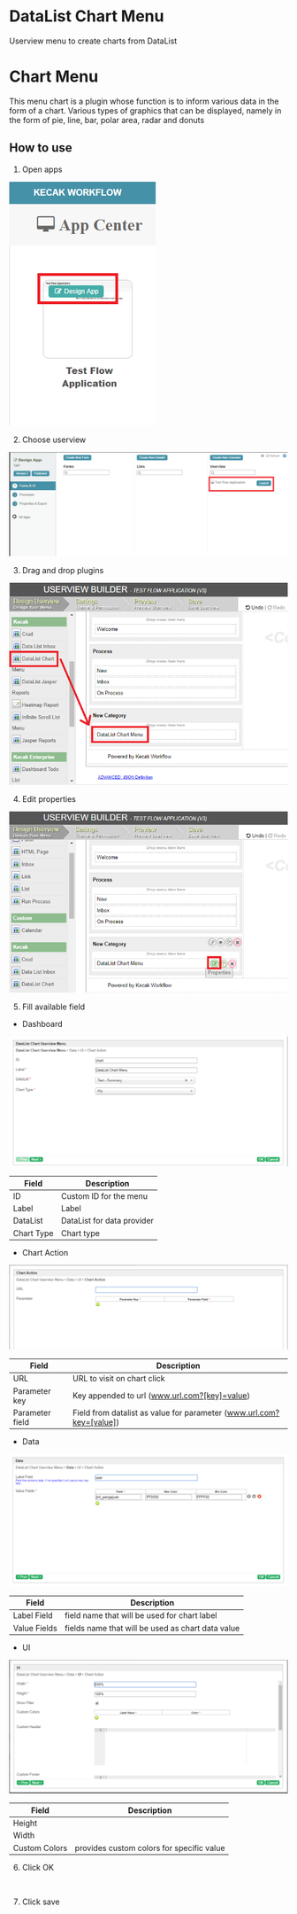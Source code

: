 # DataList Chart Menu #

Userview menu to create charts from DataList



# Chart Menu

This menu chart is a plugin whose function is to inform various data in the form of a chart. Various types of graphics that can be displayed, namely in the form of pie, line, bar, polar area, radar and donuts

## How to use

1. Open apps

<img src="https://raw.githubusercontent.com/kinnara-digital-studio/kecak-workflow/master/docs/assets/chart_openApps.png" alt="" />


2. Choose userview

<img src="https://raw.githubusercontent.com/kinnara-digital-studio/kecak-workflow/master/docs/assets/chart_chooseUserview.png" alt="" />


3. Drag and drop plugins

<img src="https://raw.githubusercontent.com/kinnara-digital-studio/kecak-workflow/master/docs/assets/chart_dragDrop.png" alt="" />


4. Edit properties

<img src="https://raw.githubusercontent.com/kinnara-digital-studio/kecak-workflow/master/docs/assets/chart_properties.png" alt="" />


5. Fill available field

* Dashboard

<img src="https://raw.githubusercontent.com/kinnara-digital-studio/kecak-workflow/master/docs/assets/chart_fillField.png" alt="" />


| Field | Description |
|-------|-------------|
|ID | Custom ID for the menu |
|Label | Label |
|DataList | DataList for data provider |
|Chart Type | Chart type |
    
    
* Chart Action

<img src="https://raw.githubusercontent.com/kinnara-digital-studio/kecak-workflow/master/docs/assets/chart_fillFieldChart.png" alt="" />


| Field | Description |
|-------|-------------|
| URL | URL to visit on chart click |
| Parameter key | Key appended to url (www.url.com?[key]=value) |
| Parameter field | Field from datalist as value for parameter (www.url.com?key=[value]) |
    
    
* Data

<img src="https://raw.githubusercontent.com/kinnara-digital-studio/kecak-workflow/master/docs/assets/chart_fillFieldData.png" alt="" />


| Field | Description |
|-------|-------------|
| Label Field | field name that will be used for chart label |
| Value Fields | fields name that will be used as chart data value |


* UI

<img src="https://raw.githubusercontent.com/kinnara-digital-studio/kecak-workflow/master/docs/assets/chart_fillFieldUi.png" alt="" />


| Field | Description |
|-------|-------------|
| Height | |
| Width | |
| Custom Colors | provides custom colors for specific value |
    
    
6. Click OK

<img src="https://raw.githubusercontent.com/kinnara-digital-studio/kecak-workflow/master/docs/assets/.png" alt="" />


7. Click save

<img src="https://raw.githubusercontent.com/kinnara-digital-studio/kecak-workflow/master/docs/assets/.png" alt="" />
